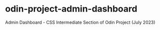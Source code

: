 # odin-project-admin-dashboard
Admin Dashboard - CSS Intermediate Section of Odin Project (July 2023)
